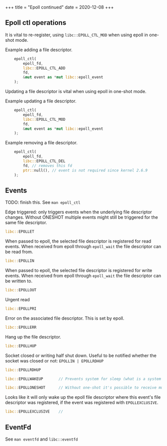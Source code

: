 +++
title = "Epoll continued"
date = 2020-12-08
+++


## Epoll ctl operations

It is vital to re-register, using `libc::EPOLL_CTL_MOD` when using epoll in
one-shot mode.

Example adding a file descriptor.

```rust
    epoll_ctl(
        epoll_fd,
        libc::EPOLL_CTL_ADD
        fd,
        &mut event as *mut libc::epoll_event
    );
```

Updating a file descriptor is vital when using epoll in one-shot mode.

Example updating a file descriptor.

```rust
    epoll_ctl(
        epoll_fd,
        libc::EPOLL_CTL_MOD
        fd,
        &mut event as *mut libc::epoll_event
    );
```

Example removing a file descriptor.

```rust
    epoll_ctl(
        epoll_fd,
        libc::EPOLL_CTL_DEL
        fd, // removes this fd
        ptr::null(), // event is not required since kernel 2.6.9
    );
```

## Events

TODO: finish this. 
See `man epoll_ctl`

Edge triggered: only triggers events when the underlying file descriptor
changes.
Without ONESHOT multiple events might still be triggered for the same file
descriptor.

```rust
libc::EPOLLET
```

When passed to epoll, the selected file descriptor is registered for read events.
When received from epoll through `epoll_wait` the file descriptor can be read from.

```rust
libc::EPOLLIN
```

When passed to epoll, the selected file descriptor is registered for write events.
When received from epoll through `epoll_wait` the file descriptor can be written to.

```rust
libc::EPOLLOUT
```

Urgent read
```rust
libc::EPOLLPRI
```

Error on the associated file descriptor.
This is set by epoll. 
```rust
libc::EPOLLERR
```

Hang up the file descriptor.
```rust
libc::EPOLLHUP
```

Socket closed or writing half shut down.
Useful to be notified whether the socket was closed or not: `EPOLLIN | EPOLLRDHUP`
```rust
libc::EPOLLRDHUP
```

```rust
libc::EPOLLWAKEUP       // Prevents system for sleep (what is a system here?)
```

```rust
libc::EPOLLONESHOT      // Without one-shot it's possible to receive multiple events
```

Looks like it will only wake up the epoll file descriptor where this event's
file descriptor was registered, if the event was registered with `EPOLLEXCLUSIVE`.
```rust
libc::EPOLLEXCLUSIVE    // 
```

## EventFd

See `man eventfd` and `libc::eventfd`
